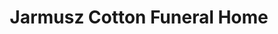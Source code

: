 ---
title: "Jarmusz Cotton Funeral Home"
url: /victor/jarmusz-cotton-funeral-home/
shop: Bestattungen
---